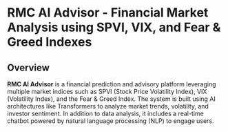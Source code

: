 # RMC AI Advisor - Financial Market Analysis using SPVI, VIX, and Fear & Greed Indexes

## Overview

**RMC AI Advisor** is a financial prediction and advisory platform leveraging multiple market indices such as SPVI (Stock Price Volatility Index), VIX (Volatility Index), and the Fear & Greed Index. The system is built using AI architectures like Transformers to analyze market trends, volatility, and investor sentiment. In addition to data analysis, it includes a real-time chatbot powered by natural language processing (NLP) to engage users.